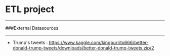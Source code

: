 # ETL project
____

###External Datasources
____
+ Trump's tweets : https://www.kaggle.com/kingburrito666/better-donald-trump-tweets/downloads/better-donald-trump-tweets.zip/2